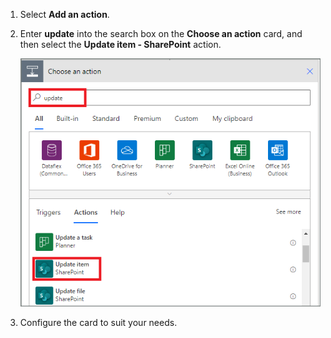 1. Select **Add an action**.
2. Enter **update** into the search box on the **Choose an action** card, and then select the **Update item - SharePoint** action.
   
    ![select update item](media/modern-approvals/select-update-item-no.png)
4. Configure the card to suit your needs.
